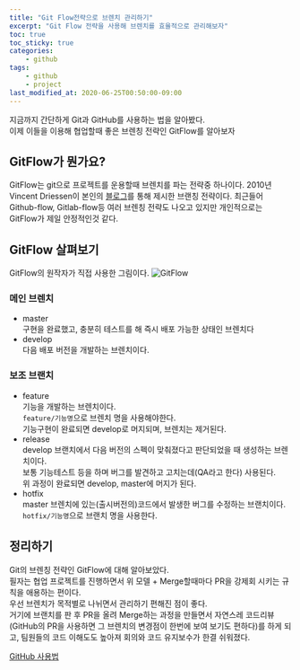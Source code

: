 ```yaml
---
title: "Git Flow전략으로 브렌치 관리하기"
excerpt: "Git Flow 전략을 사용해 브렌치를 효율적으로 관리해보자"
toc: true
toc_sticky: true
categories:
    - github
tags:
    - github
    - project
last_modified_at: 2020-06-25T00:50:00-09:00
---
```

지금까지 간단하게 Git과 GitHub를 사용하는 법을 알아봤다.  
이제 이들을 이용해 협업할때 좋은 브렌칭 전략인 GitFlow를 알아보자

## GitFlow가 뭔가요?
 GitFlow는 git으로 프로젝트를 운용할때 브렌치를 파는 전략중 하나이다.
 2010년 Vincent Driessen이 본인의 [블로그](https://nvie.com/posts/a-successful-git-branching-model/)를
 통해 제시한 브랜칭 전략이다. 최근들어 Github-flow, Gitlab-flow등 여러 브렌칭 전략도 나오고 있지만
 개인적으로는 GitFlow가 제일 안정적인것 같다.
 
## GitFlow 살펴보기
GitFlow의 원작자가 직접 사용한 그림이다.
![GitFlow](https://nvie.com/img/git-model@2x.png)

### 메인 브렌치
- master  
구현을 완료했고, 충분히 테스트를 해 즉시 배포 가능한 상태인 브렌치다
- develop  
다음 배포 버전을 개발하는 브렌치이다.
### 보조 브랜치
- feature  
기능을 개발하는 브렌치이다.  
`feature/기능명`으로 브렌치 명을 사용해야한다.  
기능구현이 완료되면 develop로 머지되며, 브렌치는 제거된다.
- release  
develop 브랜치에서 다음 버전의 스펙이 맞춰졌다고 판단되었을 때 생성하는 브렌치이다.  
보통 기능테스트 등을 하며 버그를 발견하고 고치는데(QA라고 한다) 사용된다.  
위 과정이 완료되면 develop, master에 머지가 된다.
- hotfix  
master 브렌치에 있는(출시버전의)코드에서 발생한 버그를 수정하는 브랜치이다.  
`hotfix/기능명`으로 브랜치 명을 사용한다.

## 정리하기
Git의 브렌칭 전략인 GitFlow에 대해 알아보았다.  
필자는 협업 프로젝트를 진행하면서 위 모델 + Merge할때마다 PR을 강제회 시키는 규칙을 애용하는 편이다.  
우선 브렌치가 목적별로 나뉘면서 관리하기 편해진 점이 좋다.   
거기에 브랜치를 판 후 PR을 올려 Merge하는 과정을 만들면서 자연스레
코드리뷰(GitHub의 PR을 사용하면 그 브렌치의 변경점이 한번에 보여 보기도 편하다)를 하게 되고, 
팀원들의 코드 이해도도 높아져 회의와 코드 유지보수가 한결 쉬워졌다.  

[GitHub 사용법](/categories/github/)